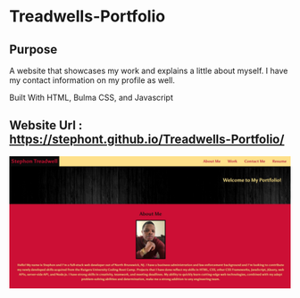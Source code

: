 # Treadwells-Portfolio

## Purpose

A website that showcases my work and explains a little about myself. I have my contact information on my profile as well.

Built With HTML, Bulma CSS, and Javascript

## Website Url : https://stephont.github.io/Treadwells-Portfolio/

<img width="1439" alt="Screen Shot of Portfolio" src="assets\images\portfolio screenshot.jpg">
